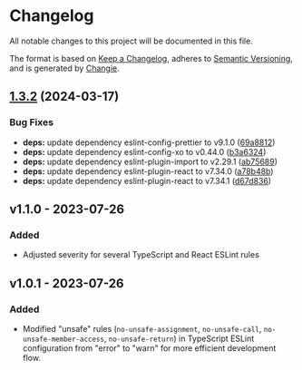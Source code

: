 # Changelog
All notable changes to this project will be documented in this file.

The format is based on [Keep a Changelog](https://keepachangelog.com/en/1.0.0/),
adheres to [Semantic Versioning](https://semver.org/spec/v2.0.0.html),
and is generated by [Changie](https://github.com/miniscruff/changie).


## [1.3.2](https://github.com/jellydn/eslint-config-productsway/compare/v1.3.1...v1.3.2) (2024-03-17)


### Bug Fixes

* **deps:** update dependency eslint-config-prettier to v9.1.0 ([69a8812](https://github.com/jellydn/eslint-config-productsway/commit/69a8812451e82ba8664fa7861bb3f3baf36b29ba))
* **deps:** update dependency eslint-config-xo to v0.44.0 ([b3a6324](https://github.com/jellydn/eslint-config-productsway/commit/b3a6324bed791a3c2e0f61fc7d0be1f31dbd0385))
* **deps:** update dependency eslint-plugin-import to v2.29.1 ([ab75689](https://github.com/jellydn/eslint-config-productsway/commit/ab75689b36454853ce14c13d357981b23f6ea665))
* **deps:** update dependency eslint-plugin-react to v7.34.0 ([a78b48b](https://github.com/jellydn/eslint-config-productsway/commit/a78b48b57103b8e2608c33ab3aac52f51772d9d6))
* **deps:** update dependency eslint-plugin-react to v7.34.1 ([d67d836](https://github.com/jellydn/eslint-config-productsway/commit/d67d83689d2c10dfc3a160eac6766f1fde3557ef))

## v1.1.0 - 2023-07-26
### Added
* Adjusted severity for several TypeScript and React ESLint rules

## v1.0.1 - 2023-07-26

### Added

-   Modified "unsafe" rules (`no-unsafe-assignment`, `no-unsafe-call`, `no-unsafe-member-access`, `no-unsafe-return`) in TypeScript ESLint configuration from "error" to "warn" for more efficient development flow.
